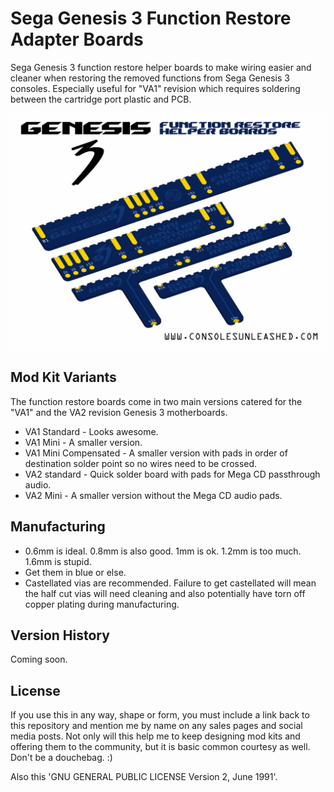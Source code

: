 # Sega Genesis 3 Function Restore Adapter Boards

Sega Genesis 3 function restore helper boards to make wiring easier and cleaner when restoring the removed functions from Sega Genesis 3 consoles. Especially useful for "VA1" revision which requires soldering between the cartridge port plastic and PCB.

![My Image](main.png)

## Mod Kit Variants

The function restore boards come in two main versions catered for the "VA1" and the VA2 revision Genesis 3 motherboards.

- VA1 Standard - Looks awesome.
- VA1 Mini - A smaller version.
- VA1 Mini Compensated - A smaller version with pads in order of destination solder point so no wires need to be crossed.
- VA2 standard - Quick solder board with pads for Mega CD passthrough audio.
- VA2 Mini - A smaller version without the Mega CD audio pads.

## Manufacturing

- 0.6mm is ideal. 0.8mm is also good. 1mm is ok. 1.2mm is too much. 1.6mm is stupid.
- Get them in blue or else.
- Castellated vias are recommended. Failure to get castellated will mean the half cut vias will need cleaning and also potentially have torn off copper plating during manufacturing.

## Version History

Coming soon.

## License

If you use this in any way, shape or form, you must include a link back to this repository and mention me by name on any sales pages and social media posts. Not only will this help me to keep designing mod kits and offering them to the community, but it is basic common courtesy as well. Don't be a douchebag. :)

Also this 'GNU GENERAL PUBLIC LICENSE Version 2, June 1991'.
